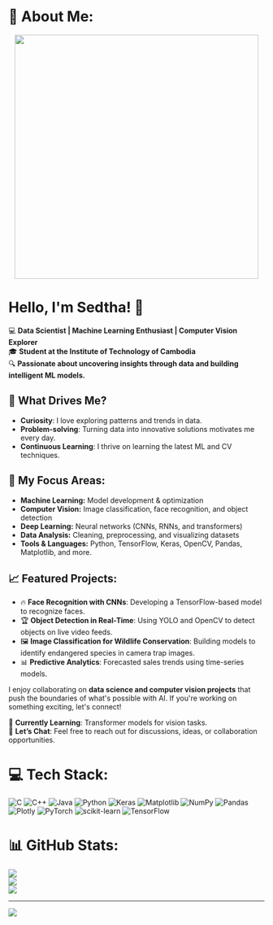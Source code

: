 # 💫 About Me:

<div align="center">
  <img src="https://media.giphy.com/media/JWuBH9rCO2uZuHBFpm/giphy.gif" width="480" height="480">
</div>

# Hello, I'm Sedtha! 👋 


💻 **Data Scientist | Machine Learning Enthusiast | Computer Vision Explorer**  
🎓 **Student at the Institute of Technology of Cambodia**  
🔍 **Passionate about uncovering insights through data and building intelligent ML models.**

## 🚀 What Drives Me?
- **Curiosity**: I love exploring patterns and trends in data.  
- **Problem-solving**: Turning data into innovative solutions motivates me every day.  
- **Continuous Learning**: I thrive on learning the latest ML and CV techniques.  

## 💼 My Focus Areas:
- **Machine Learning:** Model development & optimization  
- **Computer Vision:** Image classification, face recognition, and object detection  
- **Deep Learning:** Neural networks (CNNs, RNNs, and transformers)  
- **Data Analysis:** Cleaning, preprocessing, and visualizing datasets  
- **Tools & Languages:** Python, TensorFlow, Keras, OpenCV, Pandas, Matplotlib, and more.  

## 📈 Featured Projects:
- 🔥 **Face Recognition with CNNs**: Developing a TensorFlow-based model to recognize faces.  
- 🏆 **Object Detection in Real-Time**: Using YOLO and OpenCV to detect objects on live video feeds.  
- 🖼️ **Image Classification for Wildlife Conservation**: Building models to identify endangered species in camera trap images.  
- 📊 **Predictive Analytics**: Forecasted sales trends using time-series models.

I enjoy collaborating on **data science and computer vision projects** that push the boundaries of what's possible with AI. If you're working on something exciting, let's connect!

🌱 **Currently Learning**: Transformer models for vision tasks.  
💬 **Let’s Chat**: Feel free to reach out for discussions, ideas, or collaboration opportunities.


# 💻 Tech Stack:
![C](https://img.shields.io/badge/c-%2300599C.svg?style=for-the-badge&logo=c&logoColor=white) ![C++](https://img.shields.io/badge/c++-%2300599C.svg?style=for-the-badge&logo=c%2B%2B&logoColor=white) ![Java](https://img.shields.io/badge/java-%23ED8B00.svg?style=for-the-badge&logo=openjdk&logoColor=white) ![Python](https://img.shields.io/badge/python-3670A0?style=for-the-badge&logo=python&logoColor=ffdd54) ![Keras](https://img.shields.io/badge/Keras-%23D00000.svg?style=for-the-badge&logo=Keras&logoColor=white) ![Matplotlib](https://img.shields.io/badge/Matplotlib-%23ffffff.svg?style=for-the-badge&logo=Matplotlib&logoColor=black) ![NumPy](https://img.shields.io/badge/numpy-%23013243.svg?style=for-the-badge&logo=numpy&logoColor=white) ![Pandas](https://img.shields.io/badge/pandas-%23150458.svg?style=for-the-badge&logo=pandas&logoColor=white) ![Plotly](https://img.shields.io/badge/Plotly-%233F4F75.svg?style=for-the-badge&logo=plotly&logoColor=white) ![PyTorch](https://img.shields.io/badge/PyTorch-%23EE4C2C.svg?style=for-the-badge&logo=PyTorch&logoColor=white) ![scikit-learn](https://img.shields.io/badge/scikit--learn-%23F7931E.svg?style=for-the-badge&logo=scikit-learn&logoColor=white) ![TensorFlow](https://img.shields.io/badge/TensorFlow-%23FF6F00.svg?style=for-the-badge&logo=TensorFlow&logoColor=white)
# 📊 GitHub Stats:
![](https://github-readme-stats.vercel.app/api?username=Sedtha-019&theme=dark&hide_border=false&include_all_commits=false&count_private=false)<br/>
![](https://github-readme-streak-stats.herokuapp.com/?user=Sedtha-019&theme=dark&hide_border=false)<br/>
![](https://github-readme-stats.vercel.app/api/top-langs/?username=Sedtha-019&theme=dark&hide_border=false&include_all_commits=false&count_private=false&layout=compact)

---
[![](https://visitcount.itsvg.in/api?id=Sedtha-019&icon=0&color=0)](https://visitcount.itsvg.in)

<!-- Proudly created with GPRM ( https://gprm.itsvg.in ) -->

